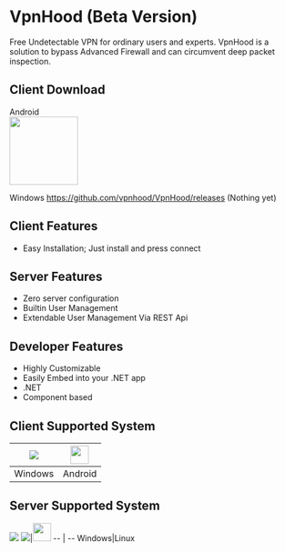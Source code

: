 # VpnHood (Beta Version)
Free Undetectable VPN for ordinary users and experts. VpnHood is a solution to bypass Advanced Firewall and can circumvent deep packet inspection.

## Client Download
Android <br>
<a href="https://play.google.com/store/apps/details?id=com.vpnhood.client.android"><img src="https://play.google.com/intl/en_us/badges/static/images/badges/en_badge_web_generic.png" width="120"></a>

Windows
https://github.com/vpnhood/VpnHood/releases (Nothing yet)

## Client Features
* Easy Installation; Just install and press connect

## Server Features
* Zero server configuration
* Builtin User Management
* Extendable User Management Via REST Api

## Developer Features
* Highly Customizable
* Easily Embed into your .NET app
* .NET
* Component based 

## Client Supported System
<a href="#"><img src="https://www.iconfinder.com/icons/1220364/download/png/32"></a>|<a href="#"><img src="https://www.iconfinder.com/icons/2993704/download/png/32" width="32" height="32"></a>
 -- | --
Windows|Android

## Server Supported System
[![](https://www.iconfinder.com/icons/1220364/download/png/32)](#)
<a href="#"><img src="https://www.iconfinder.com/icons/1220364/download/png/32"></a>|<a href="#"><img src="https://www.iconfinder.com/icons/2993682/download/png/32" width="32" height="32"></a>
 -- | --
Windows|Linux
